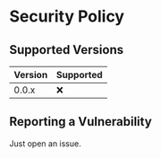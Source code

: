 # Security Policy

## Supported Versions

| Version | Supported |
| ------- | --------- |
| 0.0.x   | :x:       |

## Reporting a Vulnerability

Just open an issue.
